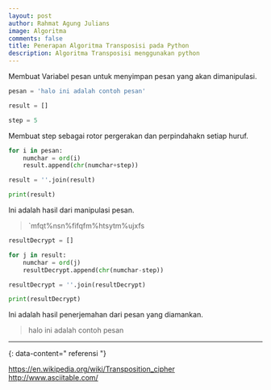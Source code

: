 ```yaml
---
layout: post
author: Rahmat Agung Julians
image: Algoritma
comments: false
title: Penerapan Algoritma Transposisi pada Python
description: Algoritma Transposisi menggunakan python
---
```


Membuat Variabel pesan untuk menyimpan pesan yang akan dimanipulasi.


```python
pesan = 'halo ini adalah contoh pesan'
```


```python
result = []
```


```python
step = 5
```

Membuat step sebagai rotor pergerakan dan perpindahakn setiap huruf.


```python
for i in pesan:
    numchar = ord(i)
    result.append(chr(numchar+step))
```


```python
result = ''.join(result)
```


```python
print(result)
```

Ini adalah hasil dari manipulasi pesan.
>`mfqt%nsn%fifqfm%htsytm%ujxfs


```python
resultDecrypt = []
```


```python
for j in result:
    numchar = ord(j)
    resultDecrypt.append(chr(numchar-step))
```


```python
resultDecrypt = ''.join(resultDecrypt)
```


```python
print(resultDecrypt)
```
Ini adalah hasil penerjemahan dari pesan yang diamankan.
> halo ini adalah contoh pesan

---
{: data-content=" referensi "}

<a href="https://en.wikipedia.org/wiki/Transposition_cipher">https://en.wikipedia.org/wiki/Transposition_cipher</a>
<a href="http://www.asciitable.com/">http://www.asciitable.com/</a>
